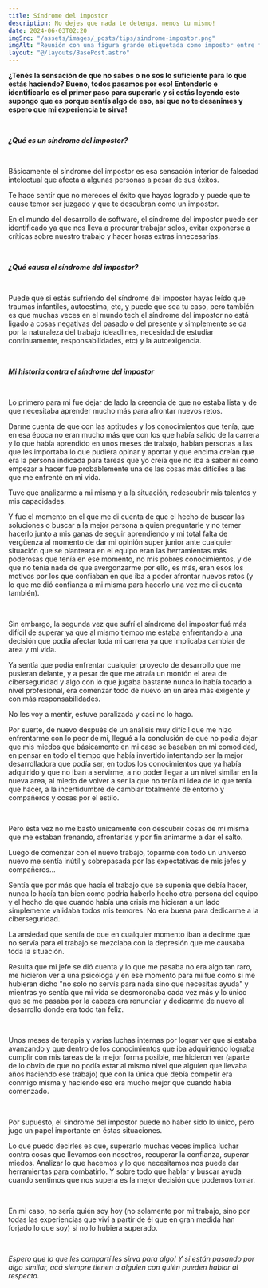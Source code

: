 ```yaml
---
title: Síndrome del impostor
description: No dejes que nada te detenga, menos tu mismo!
date: 2024-06-03T02:20
imgSrc: "/assets/images/_posts/tips/sindrome-impostor.png"
imgAlt: "Reunión con una figura grande etiquetada como impostor entre figuras más pequeñas sentadas programando con la cara del impostor menos una que tiene cara de humana."
layout: "@/layouts/BasePost.astro"
---
```


**¿Tenés la sensación de que no sabes o no sos lo suficiente para lo que estás haciendo? Bueno, todos pasamos por eso! Entenderlo e identificarlo es el primer paso para superarlo y si estás leyendo esto supongo que es porque sentís algo de eso, asi que no te desanimes y espero que mi experiencia te sirva!**

</br>

***¿Qué es un síndrome del impostor?***

</br>

Básicamente el síndrome del impostor es esa sensación interior de falsedad intelectual que afecta a algunas personas a pesar de sus éxitos.

Te hace sentir que no mereces el éxito que hayas logrado y puede que te cause temor ser juzgado y que te descubran como un impostor.

En el mundo del desarrollo de software, el síndrome del impostor puede ser identificado ya que nos lleva a procurar trabajar solos, evitar exponerse a críticas sobre nuestro trabajo y hacer horas extras innecesarias.

</br>

***¿Qué causa el síndrome del impostor?***

</br>

Puede que si estás sufriendo del síndrome del impostor hayas leído que traumas infantiles, autoestima, etc, y puede que sea tu caso, pero también es que muchas veces en el mundo tech el síndrome del impostor no está ligado a cosas negativas del pasado o del presente y simplemente se da por la naturaleza del trabajo (deadlines, necesidad de estudiar continuamente, responsabilidades, etc) y la autoexigencia.

</br>

***Mi historia contra el síndrome del impostor***

</br>

Lo primero para mi fue dejar de lado la creencia de que no estaba lista y de que necesitaba aprender mucho más para afrontar nuevos retos.

Darme cuenta de que con las aptitudes y los conocimientos que tenía, que en esa época no eran mucho más que con los que había salido de la carrera y lo que había aprendido en unos meses de trabajo, habían personas a las que les importaba lo que pudiera opinar y aportar y que encima creían que era la persona indicada para tareas que yo creía que no iba a saber ni como empezar a hacer fue probablemente una de las cosas más difíciles a las que me enfrenté en mi vida.

Tuve que analizarme a mi misma y a la situación, redescubrir mis talentos y mis capacidades.

Y fue el momento en el que me di cuenta de que el hecho de buscar las soluciones o buscar a la mejor persona a quien preguntarle y no temer hacerlo junto a mis ganas de seguir aprendiendo y mi total falta de vergüenza al momento de dar mi opinión super junior ante cualquier situación que se planteara en el equipo eran las herramientas más poderosas que tenía en ese momento, no mis pobres conocimientos, y de que no tenía nada de que avergonzarme por ello, es más, eran esos los motivos por los que confiaban en que iba a poder afrontar nuevos retos (y lo que me dió confianza a mi misma para hacerlo una vez me di cuenta también).

</br>

Sin embargo, la segunda vez que sufrí el síndrome del impostor fué más difícil de superar ya que al mismo tiempo me estaba enfrentando a una decisión que podía afectar toda mi carrera ya que implicaba cambiar de area y mi vida.

Ya sentía que podía enfrentar cualquier proyecto de desarrollo que me pusieran delante, y a pesar de que me atraía un montón el area de ciberseguridad y algo con lo que jugaba bastante nunca lo había tocado a nivel profesional, era comenzar todo de nuevo en un area más exigente y con más responsabilidades.

No les voy a mentir, estuve paralizada y casi no lo hago.

Por suerte, de nuevo después de un análisis muy difícil que me hizo enfrentarme con lo peor de mi, llegué a la conclusión de que no podía dejar que mis miedos que básicamente en mi caso se basaban en mi comodidad, en pensar en todo el tiempo que había invertido intentando ser la mejor desarrolladora que podía ser, en todos los conocimientos que ya había adquirido y que no iban a servirme, a no poder llegar a un nivel similar en la nueva area, al miedo de volver a ser la que no tenía ni idea de lo que tenía que hacer, a la incertidumbre de cambiar totalmente de entorno y compañeros y cosas por el estilo.

</br>

Pero ésta vez no me bastó unicamente con descubrir cosas de mi misma que me estaban frenando, afrontarlas y por fin animarme a dar el salto.

Luego de comenzar con el nuevo trabajo, toparme con todo un universo nuevo me sentía inútil y sobrepasada por las expectativas de mis jefes y compañeros...

Sentía que por más que hacía el trabajo que se suponía que debía hacer, nunca lo hacía tan bien como podría haberlo hecho otra persona del equipo y el hecho de que cuando había una crisis me hicieran a un lado simplemente validaba todos mis temores. No era buena para dedicarme a la ciberseguridad.

La ansiedad que sentía de que en cualquier momento iban a decirme que no servía para el trabajo se mezclaba con la depresión que me causaba toda la situación.

Resulta que mi jefe se dió cuenta y lo que me pasaba no era algo tan raro, me hicieron ver a una psicóloga y en ese momento para mi fue como si me hubieran dicho "no solo no servís para nada sino que necesitas ayuda" y mientras yo sentía que mi vida se desmoronaba cada vez más y lo único que se me pasaba por la cabeza era renunciar y dedicarme de nuevo al desarrollo donde era todo tan feliz.

</br>

Unos meses de terapia y varias luchas internas por lograr ver que si estaba avanzando y que dentro de los conocimientos que iba adquiriendo lograba cumplir con mis tareas de la mejor forma posible, me hicieron ver (aparte de lo obvio de que no podía estar al mismo nivel que alguien que llevaba años haciendo ese trabajo) que con la única que debía competir era conmigo misma y haciendo eso era mucho mejor que cuando había comenzado.

</br>

Por supuesto, el síndrome del impostor puede no haber sido lo único, pero jugo un papel importante en éstas situaciones.

Lo que puedo decirles es que, superarlo muchas veces implica luchar contra cosas que llevamos con nosotros, recuperar la confianza, superar miedos. Analizar lo que hacemos y lo que necesitamos nos puede dar herramientas para combatirlo. Y sobre todo que hablar y buscar ayuda cuando sentimos que nos supera es la mejor decisión que podemos tomar.

</br>

En mi caso, no sería quién soy hoy (no solamente por mi trabajo, sino por todas las experiencias que viví a partir de él que en gran medida han forjado lo que soy) si no lo hubiera superado.

</br>

*Espero que lo que les compartí les sirva para algo! Y si están pasando por algo similar, acá siempre tienen a alguien con quién pueden hablar al respecto.*

</br>
